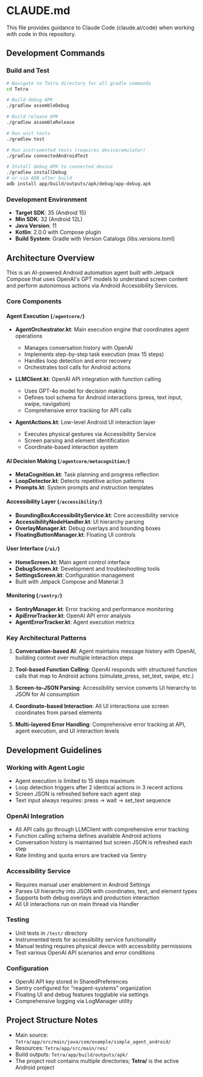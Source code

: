 # CLAUDE.md

This file provides guidance to Claude Code (claude.ai/code) when working with code in this repository.

## Development Commands

### Build and Test
```bash
# Navigate to Tetra directory for all gradle commands
cd Tetra

# Build debug APK
./gradlew assembleDebug

# Build release APK  
./gradlew assembleRelease

# Run unit tests
./gradlew test

# Run instrumented tests (requires device/emulator)
./gradlew connectedAndroidTest

# Install debug APK to connected device
./gradlew installDebug
# or via ADB after build
adb install app/build/outputs/apk/debug/app-debug.apk
```

### Development Environment
- **Target SDK**: 35 (Android 15)
- **Min SDK**: 32 (Android 12L)
- **Java Version**: 11
- **Kotlin**: 2.0.0 with Compose plugin
- **Build System**: Gradle with Version Catalogs (libs.versions.toml)

## Architecture Overview

This is an AI-powered Android automation agent built with Jetpack Compose that uses OpenAI's GPT models to understand screen content and perform autonomous actions via Android Accessibility Services.

### Core Components

#### Agent Execution (`/agentcore/`)
- **AgentOrchestrator.kt**: Main execution engine that coordinates agent operations
  - Manages conversation history with OpenAI
  - Implements step-by-step task execution (max 15 steps)
  - Handles loop detection and error recovery
  - Orchestrates tool calls for Android actions

- **LLMClient.kt**: OpenAI API integration with function calling
  - Uses GPT-4o model for decision making
  - Defines tool schema for Android interactions (press, text input, swipe, navigation)
  - Comprehensive error tracking for API calls

- **AgentActions.kt**: Low-level Android UI interaction layer
  - Executes physical gestures via Accessibility Service
  - Screen parsing and element identification
  - Coordinate-based interaction system

#### AI Decision Making (`/agentcore/metacognition/`)
- **MetaCognition.kt**: Task planning and progress reflection
- **LoopDetector.kt**: Detects repetitive action patterns
- **Prompts.kt**: System prompts and instruction templates

#### Accessibility Layer (`/accessibility/`)
- **BoundingBoxAccessibilityService.kt**: Core accessibility service
- **AccessibilityNodeHandler.kt**: UI hierarchy parsing
- **OverlayManager.kt**: Debug overlays and bounding boxes
- **FloatingButtonManager.kt**: Floating UI controls

#### User Interface (`/ui/`)
- **HomeScreen.kt**: Main agent control interface
- **DebugScreen.kt**: Development and troubleshooting tools
- **SettingsScreen.kt**: Configuration management
- Built with Jetpack Compose and Material 3

#### Monitoring (`/sentry/`)
- **SentryManager.kt**: Error tracking and performance monitoring
- **ApiErrorTracker.kt**: OpenAI API error analysis
- **AgentErrorTracker.kt**: Agent execution metrics

### Key Architectural Patterns

1. **Conversation-based AI**: Agent maintains message history with OpenAI, building context over multiple interaction steps

2. **Tool-based Function Calling**: OpenAI responds with structured function calls that map to Android actions (simulate_press, set_text, swipe, etc.)

3. **Screen-to-JSON Parsing**: Accessibility service converts UI hierarchy to JSON for AI consumption

4. **Coordinate-based Interaction**: All UI interactions use screen coordinates from parsed elements

5. **Multi-layered Error Handling**: Comprehensive error tracking at API, agent execution, and UI interaction levels

## Development Guidelines

### Working with Agent Logic
- Agent execution is limited to 15 steps maximum
- Loop detection triggers after 2 identical actions in 3 recent actions
- Screen JSON is refreshed before each agent step
- Text input always requires: press → wait → set_text sequence

### OpenAI Integration
- All API calls go through LLMClient with comprehensive error tracking
- Function calling schema defines available Android actions
- Conversation history is maintained but screen JSON is refreshed each step
- Rate limiting and quota errors are tracked via Sentry

### Accessibility Service
- Requires manual user enablement in Android Settings
- Parses UI hierarchy into JSON with coordinates, text, and element types
- Supports both debug overlays and production interaction
- All UI interactions run on main thread via Handler

### Testing
- Unit tests in `/test/` directory
- Instrumented tests for accessibility service functionality
- Manual testing requires physical device with accessibility permissions
- Test various OpenAI API scenarios and error conditions

### Configuration
- OpenAI API key stored in SharedPreferences
- Sentry configured for "reagent-systems" organization
- Floating UI and debug features togglable via settings
- Comprehensive logging via LogManager utility

## Project Structure Notes

- Main source: `Tetra/app/src/main/java/com/example/simple_agent_android/`
- Resources: `Tetra/app/src/main/res/`
- Build outputs: `Tetra/app/build/outputs/apk/`
- The project root contains multiple directories; **Tetra/** is the active Android project